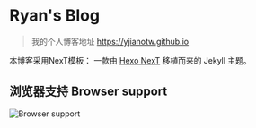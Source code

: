 # Ryan's Blog

> 我的个人博客地址 <a href="https://yjianotw.github.io" target="_blank">https://yjianotw.github.io</a>

本博客采用NexT模板： 一款由 [Hexo NexT](https://github.com/iissnan/hexo-theme-next) 移植而来的 Jekyll 主题。


## 浏览器支持 Browser support

![Browser support](http://iissnan.com/nexus/next/browser-support.png)
